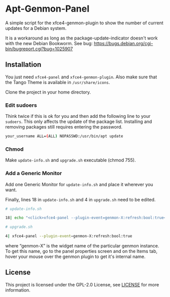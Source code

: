 # Apt-Genmon-Panel

A simple script for the xfce4-genmon-plugin to show the number of current updates for a Debian system.


It is a workaround as long as the package-update-indicator doesn't work with the new Debian Bookworm. See bug: https://bugs.debian.org/cgi-bin/bugreport.cgi?bug=1025907


## Installation

You just need `xfce4-panel` and `xfce4-genmon-plugin`. Also make sure that the Tango Theme is available in `/usr/share/icons`.

Clone the project in your home directory.

### Edit sudoers

Think twice if this is ok for you and then add the following line to your `sudoers`. This only affects the update of the package list. Installing and removing packages still requires entering the password.


```bash
your_username ALL=(ALL) NOPASSWD:/usr/bin/apt update
```

### Chmod

Make `update-info.sh` and `upgrade.sh` executable (chmod 755).


### Add a Generic Monitor

Add one Generic Monitor for `update-info.sh` and place it wherever you want.

Finally, lines 18 in `update-info.sh` and 4 in `upgrade.sh` need to be edited.

```bash
# update-info.sh

18| echo "<click>xfce4-panel --plugin-event=genmon-X:refresh:bool:true</click>"
```


```bash
# upgrade.sh

4| xfce4-panel --plugin-event=genmon-X:refresh:bool:true
```

where “genmon-X” is the widget name of the particular genmon instance. To get this name, go to the panel properties screen and on the Items tab, hover your mouse over the genmon plugin to get it's internal name.


## License

This project is licensed under the GPL-2.0 License, see [LICENSE](https://github.com/stwe/apt-genmon-panel/blob/main/LICENSE) for more information.
